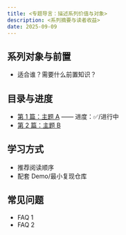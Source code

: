 ```yaml
---
title: <专题导言：描述系列价值与对象>
description: <系列摘要与读者收益>
date: 2025-09-09
---
```


## 系列对象与前置

- 适合谁？需要什么前置知识？

## 目录与进度

- [第 1 篇：主题 A](/posts/...) —— 进度：✅/进行中
- [第 2 篇：主题 B](/posts/...)

## 学习方式

- 推荐阅读顺序
- 配套 Demo/最小复现仓库

## 常见问题

- FAQ 1
- FAQ 2
